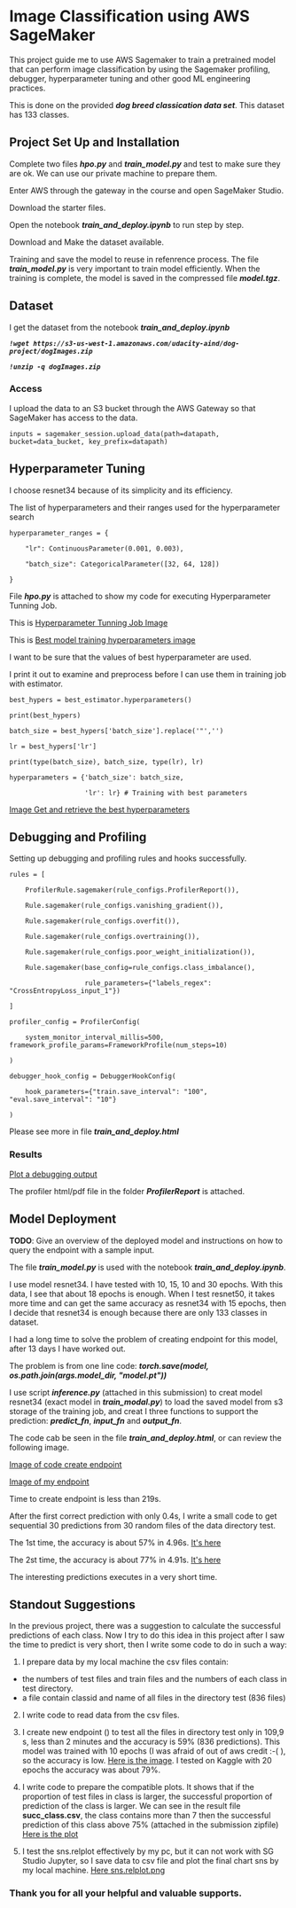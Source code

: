 # Image Classification using AWS SageMaker

This project guide me to use AWS Sagemaker to train a pretrained model that can perform image classification by using the Sagemaker profiling, debugger, hyperparameter tuning and other good ML engineering practices. 

This is done on the provided ***dog breed classication data set***. This dataset has 133 classes.

## Project Set Up and Installation

Complete two files ***hpo.py*** and ***train_model.py*** and test to make sure they are ok. We can use our private machine to prepare them.

Enter AWS through the gateway in the course and open SageMaker Studio. 

Download the starter files.

Open the notebook ***train_and_deploy.ipynb*** to run step by step.

Download and Make the dataset available.

Training and save the model to reuse in refenrence process. The file ***train_model.py*** is very important to train model efficiently. When the training is complete, the model is saved in the compressed file ***model.tgz***.

## Dataset

I get the dataset from the notebook ***train_and_deploy.ipynb***

***`!wget https://s3-us-west-1.amazonaws.com/udacity-aind/dog-project/dogImages.zip`***

***`!unzip -q dogImages.zip`***

### Access

I upload the data to an S3 bucket through the AWS Gateway so that SageMaker has access to the data.

`inputs = sagemaker_session.upload_data(path=datapath, bucket=data_bucket, key_prefix=datapath)`

## Hyperparameter Tuning

I choose resnet34 because of its simplicity and its efficiency.

The list of hyperparameters and their ranges used for the hyperparameter search


`hyperparameter_ranges = {`

`    "lr": ContinuousParameter(0.001, 0.003),`
    
`    "batch_size": CategoricalParameter([32, 64, 128])`

`}`



File ***hpo.py*** is attached to show my code for executing Hyperparameter Tunning Job.

This is [Hyperparameter Tunning Job Image](images/tunning_job.png)

This is [Best model training hyperparameters image](images/best_hyperparameters.png)

I want to be sure that the values of best hyperparameter are used.

I print it out to examine and preprocess before I can use them in training job with estimator.

`best_hypers = best_estimator.hyperparameters()`

`print(best_hypers)`

`batch_size = best_hypers['batch_size'].replace('"','') `

`lr = best_hypers['lr']`

`print(type(batch_size), batch_size, type(lr), lr)`

`hyperparameters = {'batch_size': batch_size,`

`                   'lr': lr} # Training with best parameters`

[Image Get and retrieve the best hyperparameters](images/get_best_hyperparameters.png)


## Debugging and Profiling

Setting up debugging and profiling rules and hooks successfully.

`rules = [`

`    ProfilerRule.sagemaker(rule_configs.ProfilerReport()),`

`    Rule.sagemaker(rule_configs.vanishing_gradient()),`

`    Rule.sagemaker(rule_configs.overfit()),`

`    Rule.sagemaker(rule_configs.overtraining()),`

`    Rule.sagemaker(rule_configs.poor_weight_initialization()),`

`    Rule.sagemaker(base_config=rule_configs.class_imbalance(),`

`                   rule_parameters={"labels_regex": "CrossEntropyLoss_input_1"})`

`]`



`profiler_config = ProfilerConfig(`

`    system_monitor_interval_millis=500, framework_profile_params=FrameworkProfile(num_steps=10)`

`)`


`debugger_hook_config = DebuggerHookConfig(`

`    hook_parameters={"train.save_interval": "100", "eval.save_interval": "10"}`

`)`


Please see more in file ***train_and_deploy.html***

### Results

[Plot a debugging output](images/debugging_plot.png)


The profiler html/pdf file in the folder ***ProfilerReport*** is attached. 

## Model Deployment

**TODO**: Give an overview of the deployed model and instructions on how to query the endpoint with a sample input.

The file ***train_model.py*** is used with the notebook ***train_and_deploy.ipynb***. 

I use model resnet34. I have tested with 10, 15, 10 and 30 epochs. With this data, I see that about 18 epochs is enough. When I test resnet50, it takes more time and can get the same accuracy as resnet34 with 15 epochs, then I decide that resnet34 is enough because there are only 133 classes in dataset.

I had a long time to solve the problem of creating endpoint for this model, after 13 days I have worked out.

The problem is from one line code: ***torch.save(model, os.path.join(args.model_dir, "model.pt"))***

I use script ***inference.py*** (attached in this submission) to creat model resnet34 (exact model in ***train_modal.py***) to load the saved model from s3 storage of the training job, and creat I three functions to support the prediction: ***predict_fn***, ***input_fn*** and ***output_fn***. 

The code cab be seen in the file ***train_and_deploy.html***, or can review the following image.

[Image of code create endpoint](images/endpoint_code.png)

[Image of my endpoint](images/endpoint.png)

Time to create endpoint is less than 219s.

After the first correct prediction with only 0.4s, I write a small code to get sequential 30 predictions from 30 random files of the data directory test.

The 1st time, the accuracy is about 57% in 4.96s. [It's here](images/prediction_1.png)

The 2st time, the accuracy is about 77% in 4.91s. [It's here](images/prediction_2.png)

The interesting predictions executes in a very short time.

## Standout Suggestions

In the previous project, there was a suggestion to calculate the successful predictions of each class. Now I try to do this idea in this project after I saw the time to predict is very short, then I write some code to do in such a way:

1. I prepare data by my local machine the csv files contain:

- the numbers of test files and train files and the numbers of each class in test directory.
- a file contain classid and name of all files in the directory test (836 files)

2. I write code to read data from the csv files.

3. I create new endpoint () to test all the files in directory test only in 109,9 s, less than 2 minutes and the accuracy is 59% (836 predictions). This model was trained with 10 epochs (I was afraid of out of aws credit :-( ), so the accuracy is low. [Here is the image](images/test_all.png). I tested on Kaggle with 20 epochs the accuracy was about 79%.

4. I write code to prepare the compatible plots. It shows that if the proportion of test files in class is larger, the successful proportion of prediction of the class is larger. We can see in the result file ****succ_class.csv****, the class contains more than 7 then the successful prediction of this class above 75% (attached in the submission zipfile) [Here is the plot](images/successful_predict_each_class.png)

5. I test the sns.relplot effectively by my pc, but it can not work with SG Studio Jupyter, so I save data to csv file and plot the final chart sns by my local machine. [Here sns.relplot.png](images/sns.relplot.png)

### Thank you for all your helpful and valuable supports.
